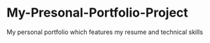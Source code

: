 # My-Presonal-Portfolio-Project
My personal portfolio which features my resume and technical skills
